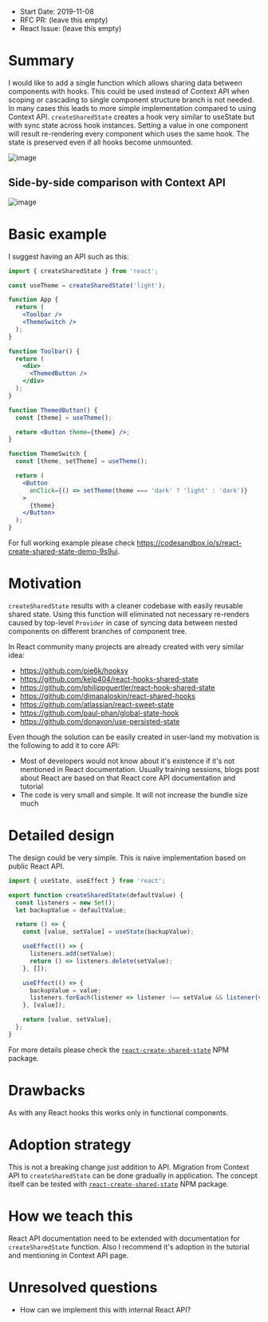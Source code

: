 - Start Date: 2019-11-08
- RFC PR: (leave this empty)
- React Issue: (leave this empty)

# Summary

I would like to add a single function which allows sharing data between components with hooks. This could be used instead of Context API when scoping or cascading to single component structure branch is not needed. In many cases this leads to more simple implementation compared to using Context API. `createSharedState` creates a hook very similar to useState but with sync state across hook instances. Setting a value in one component will result re-rendering every component which uses the same hook. The state is preserved even if all hooks become unmounted.

![image](https://user-images.githubusercontent.com/3163392/68551190-7fe32c80-040a-11ea-935c-e390f1121a24.png)

## Side-by-side comparison with Context API
![image](https://user-images.githubusercontent.com/3163392/68534701-aedc9e00-0337-11ea-89c3-7eed540f23cd.png)

# Basic example

I suggest having an API such as this:

```jsx
import { createSharedState } from 'react';

const useTheme = createSharedState('light');

function App {
  return (
    <Toolbar />
    <ThemeSwitch />
  );
}

function Toolbar() {
  return (
    <div>
      <ThemedButton />
    </div>
  );
}

function ThemedButton() {
  const [theme] = useTheme();

  return <Button theme={theme} />;
}

function ThemeSwitch {
  const [theme, setTheme] = useTheme();

  return (
    <Button
      onClick={() => setTheme(theme === 'dark' ? 'light' : 'dark')}
    >
      {theme}
    </Button>
  );
}
```

For full working example please check https://codesandbox.io/s/react-create-shared-state-demo-9s9ui.

# Motivation

`createSharedState` results with a cleaner codebase with easily reusable shared state. Using this function will eliminated not necessary re-renders caused by top-level `Provider` in case of syncing data between nested components on different branches of component tree.

In React community many projects are already created with very similar idea:
- https://github.com/pie6k/hooksy
- https://github.com/kelp404/react-hooks-shared-state
- https://github.com/philippguertler/react-hook-shared-state
- https://github.com/dimapaloskin/react-shared-hooks
- https://github.com/atlassian/react-sweet-state
- https://github.com/paul-phan/global-state-hook
- https://github.com/donavon/use-persisted-state

Even though the solution can be easily created in user-land my motivation is the following to add it to core API:
- Most of developers would not know about it's existence if it's not mentioned in React documentation. Usually training sessions, blogs post about React are based on that React core API documentation and tutorial
- The code is very small and simple. It will not increase the bundle size much

# Detailed design

The design could be very simple. This is naive implementation based on public React API.

```jsx
import { useState, useEffect } from 'react';

export function createSharedState(defaultValue) {
  const listeners = new Set();
  let backupValue = defaultValue;

  return () => {
    const [value, setValue] = useState(backupValue);

    useEffect(() => {
      listeners.add(setValue);
      return () => listeners.delete(setValue);
    }, []);

    useEffect(() => {
      backupValue = value;
      listeners.forEach(listener => listener !== setValue && listener(value));
    }, [value]);

    return [value, setValue];
  };
}
```

For more details please check the [`react-create-shared-state`](https://github.com/mucsi96/react-create-shared-state) NPM package. 

# Drawbacks

As with any React hooks this works only in functional components. 

# Adoption strategy

This is not a breaking change just addition to API.
Migration from Context API to `createSharedState` can be done gradually in application.
The concept itself can be tested with [`react-create-shared-state`](https://github.com/mucsi96/react-create-shared-state) NPM package.

# How we teach this

React API documentation need to be extended with documentation for `createSharedState` function.
Also I recommend it's adoption in the tutorial and mentioning in Context API page.

# Unresolved questions

- How can we implement this with internal React API?
